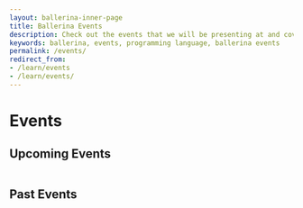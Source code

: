 ```yaml
---
layout: ballerina-inner-page
title: Ballerina Events
description: Check out the events that we will be presenting at and covering the Ballerina programming language.
keywords: ballerina, events, programming language, ballerina events
permalink: /events/
redirect_from:
- /learn/events
- /learn/events/
---
```

<script src="/js/events.js"></script>
<link rel="stylesheet" href="/css/events-page.css">
<h1>Events</h1>
<!-- <h2>No upcoming events</h2> -->
<h2>Upcoming Events</h2>
<table class="cEventTable cConferencesList" style="width:100%;">
   <tr class="event-expiry" style="display:none" data-expiry="October 21, 2020 12:00:00">
      <td class="cEventDateContainer">
         <span class="cEventDate">October 19 - 21, 2020</span>
         <p class="cEventLocation">Munich, Germany</p>
      </td>
      <td class="cEventDetail">
         <a target="_blank" href="https://osad-munich.org/en/">
            <h4>Open Source Automation Days</h4>
         </a>
         <h5>Code to Kubernetes: Deployment Shouldn't be an Afterthought</h5>
         <b>Lakmal Warusawithana,</b> Senior Director - Developer Relations, WSO2
      </td>
      <td class="cEventURL"><a class="cEventRegistration" href="https://osad-munich.org/en/featured-speakers/code-to-kubernetes-deployment-shouldnt-be-an-afterthought/" target="_blank">More Info</a></td>
   </tr>
   <tr class="event-expiry" style="display:none" data-expiry="October 29, 2020 12:00:00">
      <td class="cEventDateContainer">
         <span class="cEventDate">October 27 - 29, 2020</span>
         <p class="cEventLocation">Virtual</p>
      </td>
      <td class="cEventDetail">
         <a target="_blank" href="https://apiworld.co/">
            <h4>API World Virtual</h4>
         </a>
         <h5>Automatic Microservices Observability with Ballerina</h5>
         <b>Anjana Fernando,</b> Director - Developer Relations, WSO2
      </td>
      <td class="cEventURL"><a class="cEventRegistration" href="https://apiworld.co/conference/speakers/" target="_blank">More Info</a></td>
   </tr>
   <tr class="event-expiry" style="display:none" data-expiry="October 28, 2020 12:00:00">
      <td class="cEventDateContainer">
         <span class="cEventDate">October 28, 2020</span>
         <p class="cEventLocation">Virtual</p>
      </td>
      <td class="cEventDetail">
         <a target="_blank" href="https://apiworld.co/">
            <h4>API World Virtual</h4>
         </a>
         <h5>Code to Kubernetes: Deployment Shouldn't be an Afterthought</h5>
         <b>Lakmal Warusawithana,</b> Senior Director - Developer Relations, WSO2
      </td>
      <td class="cEventURL"><a class="cEventRegistration" href="https://apiworld.co/conference/speakers/" target="_blank">More Info</a></td>
   </tr>
   <tr class="event-expiry" style="display:none" data-expiry="December 4, 2020 12:00:00">
      <td class="cEventDateContainer">
         <span class="cEventDate">December 2 - 4, 2020</span>
         <p class="cEventLocation">Virtual</p>
      </td>
      <td class="cEventDetail">
         <a target="_blank" href="https://events.linuxfoundation.org/open-source-summit-japan/">
            <h4>Open Source Summit Japan</h4>
         </a>
         <h5></h5>
         <b>Anjana Fernando,</b> Director - Developer Relations, WSO2
      </td>
      <td class="cEventURL"><a class="cEventRegistration" href="https://events.linuxfoundation.org/open-source-summit-japan/program/schedule-at-a-glance/" target="_blank">More Info</a></td>
   </tr>
   <tr class="event-expiry" style="display:none" data-expiry="December 16, 2020 12:00:00">
      <td class="cEventDateContainer">
         <span class="cEventDate">December 14 - 16, 2020</span>
         <p class="cEventLocation">São Paulo, Brazil</p>
      </td>
      <td class="cEventDetail">
         <a target="_blank" href="https://qconsp.com/">
            <h4>QCon São Paulo</h4>
         </a>
         <h5></h5>
         <b>Nuwan Bandara,</b> Senior Director - Solutions Architecture, WSO2
      </td>
      <td class="cEventURL"><a class="cEventRegistration" href="https://qconsp.com/schedule/sp2020/tabular" target="_blank">More Info</a></td>
   </tr>
</table>
<h2>Past Events</h2>
<table class="cEventTable cConferencesList" style="width:100%;">
   <tr class="event-expiry" style="display:none" data-expiry="">
      <td class="cEventDateContainer">
         <span class="cEventDate">October 7, 2020</span>
         <p class="cEventLocation">Virtual</p>
      </td>
      <td class="cEventDetail">
         <a target="_blank" href="https://www.youtube.com/channel/UCLt6HDrCpdlZ3FUWe-tqpdQ">
            <h4>Cloud Colombo</h4>
         </a>
         <h5>Ballerina - A Cloud Native Programming Language</h5>
         <b>Anjana Fernando,</b> Director - Developer Relations, WSO2
      </td>
      <td class="cEventURL"><a class="cEventRegistration" href="youtu.be/OJUYOFds-s4" target="_blank">Watch Video</a></td>
   </tr>
   <tr class="event-expiry" style="display:none" data-expiry="">
      <td class="cEventDateContainer">
         <span class="cEventDate">September 30, 2020</span>
         <p class="cEventLocation">Virtual</p>
      </td>
      <td class="cEventDetail">
         <a target="_blank" href="https://www.developerweek.com/global/conference/cloud/schedule/">
            <h4>DeveloperWeek Global: Cloud</h4>
         </a>
         <h5>Code to Kubernetes: Deployment Shouldn't Be an Afterthought</h5>
         <b>Lakmal Warusawithana,</b> Senior Director - Developer Relations, WSO2
      </td>
      <td class="cEventURL"><a class="cEventRegistration" href="https://emamo.com/event/developerweek-global-cloud-2020/s/open-talk-code-to-kubernetes-deployment-shouldnt-be-an-afterthought-NyPYlo" target="_blank">More Info</a></td>
   </tr>
   <tr class="event-expiry" style="display:none" data-expiry="">
      <td class="cEventDateContainer">
         <span class="cEventDate">September 29, 2020</span>
         <p class="cEventLocation">Virtual</p>
      </td>
      <td class="cEventDetail">
         <a target="_blank" href="https://emamo.com/event/developerweek-global-cloud-2020/r/speaker/anjana-fernando-1">
            <h4>DeveloperWeek Global: Cloud</h4>
         </a>
         <h5>Code to Kubernetes: Languages of Infrastructure</h5>
         <b>Anjana Fernando,</b> Director - Developer Relations, WSO2
      </td>
      <td class="cEventURL"><a class="cEventRegistration" href="https://www.slideshare.net/BallerinaLang/code-to-kubernetes-languages-of-infrastructure" target="_blank">View Slides</a></td>
   </tr>
   <tr class="event-expiry" style="display:none" data-expiry="">
      <td class="cEventDateContainer">
         <span class="cEventDate">September 26, 2020</span>
         <p class="cEventLocation">Virtual</p>
      </td>
      <td class="cEventDetail">
         <a target="_blank" href="https://novacodecamp.org/app/speakers/aa20c381-1fa5-42c6-8095-a01ca1bab0b7">
            <h4>Nova Code Camp</h4>
         </a>
         <h5>Let's Dance Together! Ballerina</h5>
         <b>Vanjikumaran Sivajothy,</b> Senior Lead Solutions Engineer, WSO2
      </td>
      <td class="cEventURL"><a class="cEventRegistration" href="https://novacodecamp.org/app/speakers/aa20c381-1fa5-42c6-8095-a01ca1bab0b7" target="_blank">More Info</a></td>
   </tr>
   <tr class="event-expiry" style="display:none" data-expiry="">
      <td class="cEventDateContainer">
         <span class="cEventDate">May 28, 2020</span>
         <p class="cEventLocation">San Diego, California, USA</p>
      </td>
      <td class="cEventDetail">
         <a target="_blank" href="https://www.meetup.com/San-Diego-Cloud-Native-Computing-Meetup">
            <h4>San Diego Cloud Native Computing Meetup</h4>
         </a>
         <h5>Ballerina – An Open-Source, Cloud-Native Programming Language for Microservices</h5>
         <b>Anjana Fernando,</b> Director of Developer Relations, WSO2
      </td>
      <td class="cEventURL"><a class="cEventRegistration" href="https://www.slideshare.net/lafernando/ballerina-opensource-cloudnative-programming-language-for-microservices" target="_blank">View Slides</a></td>
   </tr>
   <tr class="event-expiry" style="display:none" data-expiry="">
      <td class="cEventDateContainer">
         <span class="cEventDate">May 7, 2020</span>
         <p class="cEventLocation">Online</p>
      </td>
      <td class="cEventDetail">
         <a target="_blank" href="https://www.meetup.com/CloudDC/">
            <h4>Cloud DC Meetup</h4>
         </a>
         <h5>Cloud Native Development with Ballerina</h5>
         <b>Jadd Jennings,</b> Hub Solutions Engineer, Oracle Cloud Solution Hub<br/>
         <b>Dhvani Sheth,</b> Senior Solutions Engineer, Oracle
      </td>
      <td class="cEventURL"><a class="cEventRegistration" href="https://www.slideshare.net/BallerinaLang/cloud-dc-meetup-cloud-native-development-with-ballerina" target="_blank">View Slides</a></td>
   </tr>
   <tr class="event-expiry" style="display:none" data-expiry="">
      <td class="cEventDateContainer">
         <span class="cEventDate">March 26, 2020</span>
         <p class="cEventLocation">Vilnius, Lithuania</p>
      </td>
      <td class="cEventDetail">
         <a target="_blank" href="https://devopspro.lt/">
            <h4>DevOps Pro Europe 2020</h4>
         </a>
         <h5>[Talk] Code to Cloud</h5>
         <b>Lakmal Warusawithana,</b> Senior Director of Developer Relations, WSO2
      </td>
      <td class="cEventURL"><a class="cEventRegistration" href="https://www.youtube.com/watch?v=5IXPMlAUqrU&list=PLqYhGsQ9iSEpaZPFQwT4AJNXvp0id4NSo&index=26&t=0s" target="_blank">View Video</a></td>
   </tr>
   <tr class="event-expiry" style="display:none" data-expiry="">
      <td class="cEventDateContainer">
         <span class="cEventDate">March 25, 2020</span>
         <p class="cEventLocation">Vilnius, Lithuania</p>
      </td>
      <td class="cEventDetail">
         <a target="_blank" href="https://devopspro.lt/">
            <h4>DevOps Pro Europe 2020</h4>
         </a>
         <h5>[Talk] Ballerina: The Cloud-Native and DevOps Friendly Programming Language</h5>
         <b>Anjana Fernando,</b> Director of Developer Relations, WSO2
      </td>
      <td class="cEventURL"><a class="cEventRegistration" href="https://www.youtube.com/watch?v=RezJDgTaZSg&list=PLqYhGsQ9iSEpaZPFQwT4AJNXvp0id4NSo&index=12&t=0s" target="_blank">View Video</a></td>
   </tr>
   <tr class="event-expiry" style="display:none" data-expiry="">
      <td class="cEventDateContainer">
         <span class="cEventDate">March 24, 2020</span>
         <p class="cEventLocation">Vilnius, Lithuania</p>
      </td>
      <td class="cEventDetail">
         <a target="_blank" href="https://devopspro.lt/">
            <h4>DevOps Pro Europe 2020</h4>
         </a>
         <h5>[Workshop] Ballerina: Cloud Native Middleware as a Programming Language</h5>
         <b>Anjana Fernando,</b> Director of Developer Relations, WSO2
      </td>
      <td class="cEventURL"><a class="cEventRegistration" href="https://github.com/lafernando/ballerina-cloud-native-middleware-workshop" target="_blank">View Code</a></td>
   </tr>
   <tr class="event-expiry" style="display:none" data-expiry="">
      <td class="cEventDateContainer">
         <span class="cEventDate">March 10, 2020</span>
         <p class="cEventLocation">San Jose, California, USA</p>
      </td>
      <td class="cEventDetail">
         <a target="_blank" href="https://www.meetup.com/Kubernetes-for-Developers">
            <h4>Kubernetes for Developers Meetup</h4>
         </a>
         <h5>Ballerinas & Zebras in Kubernetes</h5>
         <b>Lakmal Warusawithana,</b> Senior Director of Developer Relations, WSO2
      </td>
      <td class="cEventURL"><a class="cEventRegistration" href="https://primetime.bluejeans.com/a2m/events/playback/dc1fb3a9-a03b-48ac-aa56-8314d0b85f79" target="_blank">View Video</a></td>
   </tr>
   <tr class="event-expiry" style="display:none" data-expiry="">
      <td class="cEventDateContainer">
         <span class="cEventDate">February 12 - 16, 2020</span>
         <p class="cEventLocation">San Francisco, California, USA</p>
      </td>
      <td class="cEventDetail">
         <a target="_blank" href="https://www.developerweek.com/">
            <h4>DeveloperWeek 2020</h4>
         </a>
         <h5>Conquering Network-Distributed Applications Using the Ballerina Programming Language</h5>
         <b>Anjana Fernando,</b> Director of Developer Relations, WSO2
      </td>
      <td class="cEventURL"><a class="cEventRegistration" href="https://www.slideshare.net/BallerinaLang/developerweek-2020-conquering-network-distributed-applications-using-ballerina" target="_blank">View Slides</a></td>
   </tr>
   <tr class="event-expiry" style="display:none" data-expiry="">
      <td class="cEventDateContainer">
         <span class="cEventDate">December 12, 2019</span>
         <p class="cEventLocation">Mountain View, California, USA</p>
      </td>
      <td class="cEventDetail">
         <a target="_blank" href="https://www.meetup.com/Silicon-Valley-Cloud-Native-and-Kubernetes-Meetup/events/265530711/">
            <h4>Cloud-Native and Kubernetes Meetup in Silicon Valley</h4>
         </a>
         <h5>An Introduction to the Ballerina Programming Language</h5>
         <b>Anjana Fernando,</b> Director of Developer Relations - CTO Office, WSO2
      </td>
      <td class="cEventURL"><a class="cEventRegistration" href="https://www.slideshare.net/BallerinaLang/cloudnative-and-kubernetes-meetup-in-silicon-valley-ballerina-cloud-native-programming-language" target="_blank">View Slides</a></td>
   </tr>
   <tr class="event-expiry" style="display:none" data-expiry="">
      <td class="cEventDateContainer">
         <span class="cEventDate">December 10 - 11, 2019</span>
         <p class="cEventLocation">Paris, France</p>
      </td>
      <td class="cEventDetail">
         <a target="_blank" href="https://www.opensourcesummit.paris/">
            <h4>Paris Open Source Summit</h4>
         </a>
         <h5>Ballerina - A Modern Cloud-based Open Source Programming Language</h5>
         <b>Paul Fremantle,</b> CTO and Co-founder, WSO2
      </td>
      <td class="cEventURL"><a class="cEventRegistration" href="https://www.opensourcesummit.paris/" target="_blank">More Info</a></td>
   </tr>
   <tr class="event-expiry" style="display:none" data-expiry="">
      <td class="cEventDateContainer">
         <span class="cEventDate">December 5, 2019</span>
         <p class="cEventLocation">San Jose, California, USA</p>
      </td>
      <td class="cEventDetail">
         <a target="_blank" href="https://www.meetup.com/downtown-san-jose-devops/events/265982303/">
            <h4>Downtown San Jose DevOps Meetup</h4>
         </a>
         <h5>Ballerina - A Programming Language for Cloud and DevOps</h5>
         <b>Anjana Fernando,</b> Director of Developer Relations - CTO Office, WSO2
      </td>
      <td class="cEventURL"><a class="cEventRegistration" href="https://www.slideshare.net/BallerinaLang/downtown-san-jose-devops-meetup-ballerina-a-programming-language-for-cloud-and-devops-221963732" target="_blank">View Slides</a></td>
   </tr>
   <tr class="event-expiry" style="display:none" data-expiry="">
      <td class="cEventDateContainer">
         <span class="cEventDate">November 7, 2019</span>
         <p class="cEventLocation">London, UK</p>
      </td>
      <td class="cEventDetail">
         <a target="_blank" href="https://wso2.com/integration-summit/london-2019/">
            <h4>WSO2 Summit London</h4>
         </a>
         <h5>Ballerina — Cloud-native Middleware as a Programming Language</h5>
         <b>Mauro Niewolski,</b> Senior Solutions Engineer, WSO2
      </td>
      <td class="cEventURL"><a class="cEventRegistration" href="https://wso2.com/library/summit/2019/11/wso2-integration-summit-london-2019-ballerina-cloud-native-middleware-as-a-programming-language/" target="_blank">View Video</a></td>
   </tr>
   <tr class="event-expiry" style="display:none" data-expiry="">
      <td class="cEventDateContainer">
         <span class="cEventDate">November 5 - 7, 2019</span>
         <p class="cEventLocation">Austin, Texas, USA</p>
      </td>
      <td class="cEventDetail">
         <a target="_blank" href="https://developerweekaustin2019.sched.com/">
            <h4>DeveloperWeek Austin</h4>
         </a>
         <h5>Microservices in Practice with Ballerina, Kubernetes and Istio</h5>
         <b>Lakmal Warusawithana,</b> Senior Director of Developer Relations - CTO Office, WSO2
      </td>
      <td class="cEventURL"><a class="cEventRegistration" href="https://www.slideshare.net/BallerinaLang/developerweek-austin-2019-microservices-in-practice-with-ballerina-kubernetes-and-istio" target="_blank">View Slides</a></td>
   </tr>
   <tr class="event-expiry" style="display:none" data-expiry="">
      <td class="cEventDateContainer">
         <span class="cEventDate">November 5, 2019</span>
         <p class="cEventLocation">Bern, Switzerland</p>
      </td>
      <td class="cEventDetail">
         <a target="_blank" href="https://wso2.com/integration-summit/bern-2019/">
            <h4>WSO2 Summit Bern</h4>
         </a>
         <h5>Ballerina — Cloud-native Middleware as a Programming Language</h5>
         <b>Paul Fremantle,</b> CTO and Co-founder, WSO2
      </td>
      <td class="cEventURL"><a class="cEventRegistration" href="https://www.slideshare.net/wso2.org/wso2-integration-summit-bern-2019-ballerina-cloudnative-middleware-as-a-programming-language" target="_blank">View Slides</a></td>
   </tr>
   <tr class="event-expiry" style="display:none" data-expiry="">
      <td class="cEventDateContainer">
         <span class="cEventDate">November 5, 2019</span>
         <p class="cEventLocation">Colombo, Sri Lanka</p>
      </td>
      <td class="cEventDetail">
         <a target="_blank" href="https://www.meetup.com/java-colombo/events/265738162/">
            <h4>Java Colombo Meetup</h4>
         </a>
         <h5>The better java for Java microservice developers</h5>
         <b>Sanjiva Weerawarana,</b> Founder and CEO, WSO2
      </td>
      <td class="cEventURL"><a class="cEventRegistration" href="https://www.youtube.com/watch?v=tZwOl01x8TU" target="_blank">View Video</a></td>
   </tr>
   <tr class="event-expiry" style="display:none" data-expiry="">
      <td class="cEventDateContainer">
         <span class="cEventDate">October 8 - 10, 2019</span>
         <p class="cEventLocation">San Jose, California, USA</p>
      </td>
      <td class="cEventDetail">
         <a target="_blank" href="https://apiworld.co/">
            <h4>API World</h4>
         </a>
         <h5>Efficient Microservices Deployment Pipelines</h5>
         <b>Anjana Fernando,</b> Director of Developer Relations - CTO Office, WSO2
      </td>
      <td class="cEventURL"><a class="cEventRegistration" href="https://files.devnetwork.cloud/APIWorld/presentations/2019/Anjana_Fernando.pdf" target="_blank">View Slides</a></td>
   </tr>
   <tr class="event-expiry" style="display:none" data-expiry="">
      <td class="cEventDateContainer">
         <span class="cEventDate">October 8, 2019</span>
         <p class="cEventLocation">San Francisco, California, USA</p>
      </td>
      <td class="cEventDetail">
         <a target="_blank" href="https://wso2.com/integration-summit/sanfrancisco-2019/">
            <h4>WSO2 Summit San Francisco</h4>
         </a>
         <h5>Ballerina — Cloud-native Middleware as a Programming Language</h5>
         <b>Sameera Jayasoma,</b> Senior Director, WSO2
      </td>
      <td class="cEventURL"><a class="cEventRegistration" href="https://wso2.com/library/summit/2019/10/wso2-integration-summit-sanfrancisco-2019-ballerina-cloud-native-middleware-as-a-programming-language/" target="_blank">View Video</a></td>
   </tr>
   <tr class="event-expiry" style="display:none" data-expiry="">
      <td class="cEventDateContainer">
         <span class="cEventDate">September 26, 2019</span>
         <p class="cEventLocation">Columbus, USA</p>
      </td>
      <td class="cEventDetail">
         <a target="_blank" href="https://www.meetup.com/columbus-microservices/events/264064167/">
            <h4>Columbus Microservices Meetup</h4>
         </a>
         <h5>Effective Microservices Development with Ballerina</h5>
         <b>Anjana Fernando,</b> Director of Developer Relations - CTO Office, WSO2
      </td>
      <td class="cEventURL"><a class="cEventRegistration" href="https://www.slideshare.net/lafernando/effective-microservices-development-with-ballerina" target="_blank">View Slides</a></td>
   </tr>
   <tr class="event-expiry" style="display:none" data-expiry="">
      <td class="cEventDateContainer">
         <span class="cEventDate">September 26, 2019</span>
         <p class="cEventLocation">Columbus, USA</p>
      </td>
      <td class="cEventDetail">
         <a target="_blank" href="https://www.meetup.com/columbus-microservices/events/264064167/">
            <h4>Columbus Microservices Meetup</h4>
         </a>
         <h5>Ballerina in Real-World Use-Case</h5>
         <b>Glenn Donaldson & Jim Kittle,</b> Ohio State University
      </td>
      <td class="cEventURL"><a class="cEventRegistration" href="https://www.slideshare.net/secret/AW4Gz2reZ0xNW" target="_blank">View Slides</a></td>
   </tr>
   <tr class="event-expiry" style="display:none" data-expiry="">
      <td class="cEventDateContainer">
         <span class="cEventDate">September 24, 2019</span>
         <p class="cEventLocation">New York, USA</p>
      </td>
      <td class="cEventDetail">
         <a target="_blank" href="https://wso2.com/integration-summit/newyork-2019/">
            <h4>WSO2 Summit New York</h4>
         </a>
         <h5>Ballerina - Cloud Native Middleware as a Programming Language</h5>
         <b>Lakmal Warusawithana,</b> Senior Director of Developer Relations - CTO Office, WSO2
      </td>
      <td class="cEventURL"><a class="cEventRegistration" href="https://www.slideshare.net/wso2.org/wso2-integration-summit-new-york-2019-ballerina-cloud-native-middleware-as-a-programming-language" target="_blank">View Slides</a></td>
   </tr>
   <tr class="event-expiry" style="display:none" data-expiry="">
      <td class="cEventDateContainer">
         <span class="cEventDate">September 9 - 12, 2019</span>
         <p class="cEventLocation">Las Vegas, Nevada, USA</p>
      </td>
      <td class="cEventDetail">
         <a target="_blank" href="https://apachecon.com/acna19/s/#/schedule">
            <h4>ApacheCon North America 2019</h4>
         </a>
         <h5>Ballerina - Re-inventing Middleware in a Programming Language</h5>
         <b>Paul Fremantle,</b> CTO and Co-founder, WSO2
      </td>
      <td class="cEventURL"><a class="cEventRegistration" href="https://www.slideshare.net/BallerinaLang/apachecon-na-2019-reinventing-middleware-in-a-programming-language" target="_blank">View Slides</a></td>
   </tr>
   <tr class="event-expiry" style="display:none" data-expiry="">
      <td class="cEventDateContainer">
         <span class="cEventDate">September 9 - 12, 2019</span>
         <p class="cEventLocation">Las Vegas, Nevada, USA</p>
      </td>
      <td class="cEventDetail">
         <a target="_blank" href="https://apachecon.com/acna19/s/#/schedule">
            <h4>ApacheCon North America 2019</h4>
         </a>
         <h5>Conquering Network Distributed Applications Using the Ballerina Programming Language</h5>
         <b>Anjana Fernando,</b> Director of Developer Relations - CTO Office, WSO2
      </td>
      <td class="cEventURL"><a class="cEventRegistration" href="https://www.slideshare.net/BallerinaLang/apachecon-na-2019-conquering-network-distributed-applications-using-the-ballerina-programming-language" target="_blank">View Slides</a></td>
   </tr>
</table>
<!--## Meetups
   <table class="cEventTable cMeetupsList" style="width:100%;">
   <tr data-expiry="December 12, 2019 12:00:00">
   <td class="cEventDateContainer"><span class="cEventDate">December 12
    </span>
       <p class="cEventLocation">Mountain View, California
   </p>
   </td>
   <td class="cEventDetail"><a target="_blank" href="https://www.meetup.com/Silicon-Valley-Cloud-Native-and-Kubernetes-Meetup/events/265530711/"><h4>Cloud-Native and Kubernetes Meetup in Silicon Valley</h4></a>
   <h5>An Introduction to the Ballerina Programming Language </h5>
    <b>Anjana Fernando,</b>  Director of Developer Relations - CTO Office, WSO2
  
   </td>
   <td class="cEventURL"><a class="cEventRegistration" href="https://www.meetup.com/Silicon-Valley-Cloud-Native-and-Kubernetes-Meetup/events/265530711/" target="_blank">Register Now</a></td>
   </tr>
   </table> -->
<style>
   .navbar-nav > li.cActive > a {
   color: rgb(87, 89, 93) !important;
   }
   .navbar-nav > li#Eventsli a  {
   color: #20b6b0 !important;
   }
   .nav > li.cVersionItem {
   display: none !important;
   }
</style>

